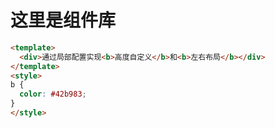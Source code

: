 # 这里是组件库


```html run
<template>
  <div>通过局部配置实现<b>高度自定义</b>和<b>左右布局</b></div>
</template>
<style>
b {
  color: #42b983;
}
</style>
```
